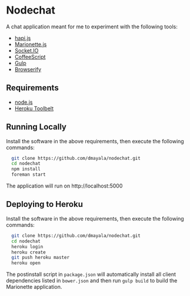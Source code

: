 # Nodechat 

A chat application meant for me to experiment with the following tools:

- [hapi.js](http://hapijs.com/)
- [Marionette.js](http://marionettejs.com/)
- [Socket.IO](http://socket.io/)
- [CoffeeScript](http://coffeescript.org/)
- [Gulp](http://gulpjs.com/)
- [Browserify](http://browserify.org/)

## Requirements
  - [node.js](http://nodejs.org/)
  - [Heroku Toolbelt](https://toolbelt.heroku.com/)

## Running Locally
Install the software in the above requirements, then execute the following commands:
```sh
  git clone https://github.com/dmayala/nodechat.git
  cd nodechat
  npm install
  foreman start
``` 
The application will run on http://localhost:5000

## Deploying to Heroku
Install the software in the above requirements, then execute the following commands:

```sh
  git clone https://github.com/dmayala/nodechat.git
  cd nodechat
  heroku login
  heroku create
  git push heroku master
  heroku open
``` 

The postinstall script in ```package.json``` will automatically install all client dependencies listed in ```bower.json``` and then run ```gulp build``` to build the Marionette application.
